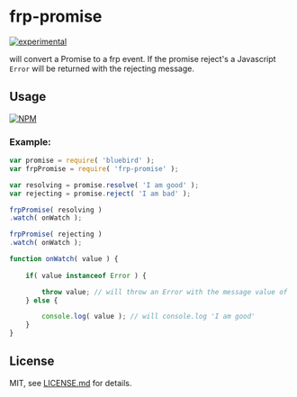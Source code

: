 # frp-promise

[![experimental](http://badges.github.io/stability-badges/dist/experimental.svg)](http://github.com/badges/stability-badges)

will convert a Promise to a frp event. If the promise reject's a Javascript `Error` will be returned with the rejecting message.

## Usage

[![NPM](https://nodei.co/npm/frp-promise.png)](https://www.npmjs.com/package/frp-promise)

### Example:
```javascript
var promise = require( 'bluebird' );
var frpPromise = require( 'frp-promise' );

var resolving = promise.resolve( 'I am good' );
var rejecting = promise.reject( 'I am bad' );

frpPromise( resolving )
.watch( onWatch );

frpPromise( rejecting )
.watch( onWatch );

function onWatch( value ) {
	
	if( value instanceof Error ) {

		throw value; // will throw an Error with the message value of 'I am bad'
	} else {

		console.log( value ); // will console.log 'I am good'
	}
}
```

## License

MIT, see [LICENSE.md](http://github.com/mikkoh/frp-promise/blob/master/LICENSE.md) for details.
